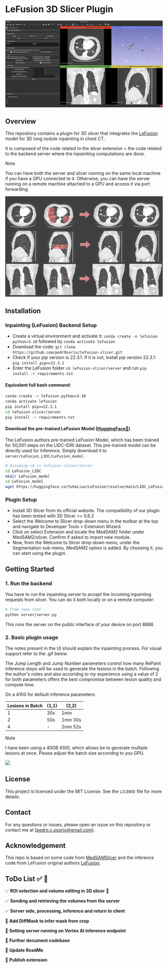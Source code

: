 # LeFusion 3D Slicer Plugin

<kbd>
<img src="media/ui.png">
</kbd>

## Overview
This repository contains a plugin for 3D slicer that integrates the [LeFusion](https://github.com/M3DV/LeFusion/tree/main) model for 3D lung nodule inpainting in chest CT.

It is composed of the code related to the slicer extension + the code related to the backend server where the inpainiting computations are done.

> [!NOTE]  
> You can have both the server and slicer running on the same local machine if you have a GPU connected to it. Otherwise, you can have the server running on a remote machine attached to a GPU and access it via port forwarding.

<kbd>
<img src="media/results-lfs.png">
</kbd>

## Installation

### Inpainting (LeFusion) Backend Setup

- Create a virtual environment and activate it: `conda create -n lefusion python=3.10` followed by `conda activate lefusion`
- Download the code: `git clone https://github.com/pedr0sorio/lefusion-slicer.git`
- Check if your pip version is 22.3.1. If it is not, install pip version 22.3.1: `pip install pip==22.3.1`
- Enter the LeFusion folder `cd lefusion-slicer/server` and run `pip install -r requirements.txt`

#### Equivalent full bash command:
```bash
conda create -n lefusion python=3.10
conda activate lefusion
pip install pip==22.3.1
cd lefusion-slicer/server
pip install -r requirements.txt
```

#### Download the pre-trained LeFusion Model ([HuggingFace🤗](https://huggingface.co/YuheLiuu/LeFusion/tree/main/LIDC_LeFusion_Model))

   The LeFusion authors pre-trained LeFusion Model, which has been trained for 50,001 steps on the LIDC-IDRI dataset. This pre-trained model can be directly used for Inference. Simply download it to `server/LeFusion_LIDC/LeFusion_model`.

   ```bash
   # Assuming cd is lefusion-slicer/server
   cd LeFusion_LIDC
   mkdir LeFusion_model
   cd LeFusion_model
   wget https://huggingface.co/YuheLiuu/LeFusion/resolve/main/LIDC_LeFusion_Model/model-50.pt -O model-50.pt
   ```

### Plugin Setup
- Install 3D Slicer from its official website. The compatibility of our plugin has been tested with 3D Slicer >= 5.6.2
- Select the Welcome to Slicer drop-down menu in the toolbar at the top and navigate to Developer Tools > Extension Wizard.
- Click on select Extension and locate the MedSAM2 folder under MedSAM2/slicer. Confirm if asked to import new module.
- Now, from the Welcome to Slicer drop-down menu, under the Segmentation sub-menu, MedSAM2 option is added. By choosing it, you can start using the plugin.

## Getting Started

### 1. Run the backend

You have to run the inpainting server to accept the incoming inpainting requests from slicer. You can do it both locally or on a remote computer:

```bash
# from repo root
python server/server.py
```

This runs the server on the public interface of your device on port 8888.

### 2. Basic plugin usage

The notes present in the UI should explain the inpainting process. For visual support refer to the .gif below.

The Jump Length and Jump Number parameters control how many RePaint inference steps will be used to generate the lesions in the batch. Following the author's notes and also accoridng to my experience using a value of 2 for both parameters offers the best compromise between lesion quality and compute time. 

On a A100 for default inference parameters:

| Lesions in Batch | (1,1) | (2,2)    |
|------------------|-------|----------|
| 1                | 30s   | 1min     |
| 2                | 50s   | 1min 30s |
| 4                | -     | 2min 52s |

> [!NOTE]  
> I have been using a 40GB A100, which allows be to generate multiple lesions at once. Please adjust the batch size accoridng to you GPU. 


<kbd>
<img src="media/under30-2.gif">
</kbd>


## License
This project is licensed under the MIT License. See the `LICENSE` file for more details.

## Contact
For any questions or issues, please open an issue on this repository or contact me at [pedro.c.osorio@gmail.com].

## Acknowledgement

This repo is based on some code from [MedSAMSlicer](https://github.com/bowang-lab/MedSAMSlicer) and the inference code from LeFusion original authors [LeFusion](https://github.com/M3DV/LeFusion).

## ToDo List ✅ 🚀

✅ **ROI selection and volume editing in 3D slicer**  🚀

✅ **Sending and retrieving the volumes from the server** 

✅ **Server side, processing, inference and return to client** 

🔲 **Add DiffMask to infer mask from crop** 

🔲 **Setting server running on Vertex AI inference endpoint**

🔲 **Further document codebase**  

🔲 **Update ReadMe**  

🔲 **Publish extension** 
